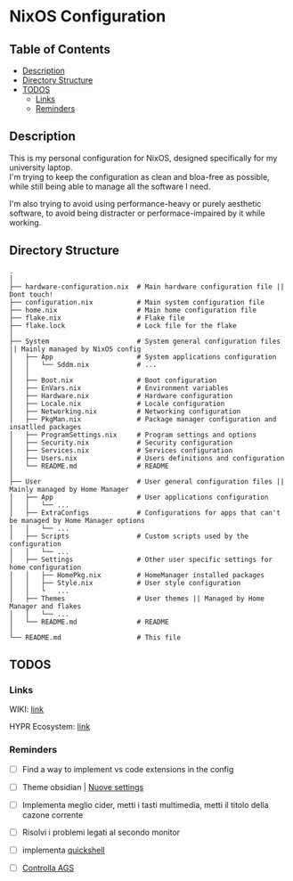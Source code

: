 
# NixOS Configuration <!-- omit in toc -->

## Table of Contents <!-- omit in toc -->

- [Description](#description)
- [Directory Structure](#directory-structure)
- [TODOS](#todos)
  - [Links](#links)
  - [Reminders](#reminders)

## Description

This is my personal configuration for NixOS, designed specifically for my university laptop.  
I'm trying to keep the configuration as clean and bloa-free as possible, while still being able to manage all the software I need.

I'm also trying to avoid using performance-heavy or purely aesthetic software, to avoid being distracter or performace-impaired by it while working.


## Directory Structure

```plaintext
.
│
├── hardware-configuration.nix  # Main hardware configuration file || Dont touch!
├── configuration.nix           # Main system configuration file
├── home.nix                    # Main home configuration file 
├── flake.nix                   # Flake file 
├── flake.lock                  # Lock file for the flake
│
├── System                      # System general configuration files || Mainly managed by NixOS config
│   ├── App                     # System applications configuration
│   │   └── Sddm.nix            # ...
│   │
│   ├── Boot.nix                # Boot configuration
│   ├── EnVars.nix              # Environment variables
│   ├── Hardware.nix            # Hardware configuration
│   ├── Locale.nix              # Locale configuration
│   ├── Networking.nix          # Networking configuration
│   ├── PkgMan.nix              # Package manager configuration and insatlled packages
│   ├── ProgramSettings.nix     # Program settings and options
│   ├── Security.nix            # Security configuration
│   ├── Services.nix            # Services configuration
│   ├── Users.nix               # Users definitions and configuration
│   └── README.md               # README
│
├── User                        # User general configuration files || Mainly managed by Home Manager
│   ├── App                     # User applications configuration    
│   │   └── ...
│   ├── ExtraConfigs            # Configurations for apps that can't be managed by Home Manager options
│   │   └── ...
│   ├── Scripts                 # Custom scripts used by the configuration
│   │   └── ...
│   ├── Settings                # Other user specific settings for home configuration
│   │   ├── HomePkg.nix         # HomeManager installed packages 
│   │   ├── Style.nix           # User style configuration
│   │   └   ...
│   ├── Themes                  # User themes || Managed by Home Manager and flakes
│   │   └── ... 
│   └── README.md               # README
│
└── README.md                   # This file
```

## TODOS

### Links

WIKI: [link](https://wiki.nixos.org/wiki/PostgreSQL)

HYPR Ecosystem: [link](https://wiki.hypr.land/Hypr-Ecosystem/)


### Reminders

- [ ] Find a way to implement vs code extensions in the config
- [ ] Theme obsidian | [Nuove settings](https://mynixos.com/search?q=obsidian)
- [ ] Implementa meglio cider, metti i tasti multimedia, metti il titolo della cazone corrente
- [ ] Risolvi i problemi legati al secondo monitor
- [ ] implementa [quickshell](https://quickshell.org/docs/v0.2.0/types/)  
- [ ] [Controlla AGS](https://aylur.github.io/ags/)  
  